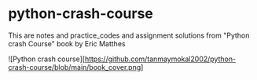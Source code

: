 # python-crash-course
This are notes and practice_codes and assignment solutions from "Python crash Course" book by Eric Matthes

![Python crash course][https://github.com/tanmaymokal2002/python-crash-course/blob/main/book_cover.png]
